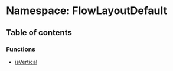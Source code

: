 # Namespace: FlowLayoutDefault

## Table of contents

### Functions

* [isVertical](/auto-docs/fixed-layout-editor/functions/FlowLayoutDefault.isVertical.md)
